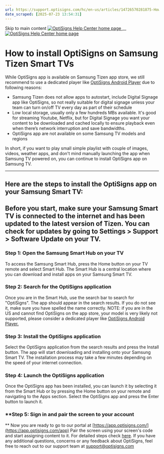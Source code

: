 ```yaml
---
url: https://support.optisigns.com/hc/en-us/articles/14726570281875-How-to-install-OptiSigns-on-Samsung-Tizen-Smart-TVs
date_scraped: [2025-07-23 13:54:31]
---
```


Skip to main content
[ ![OptiSigns Help Center home page](/hc/theming_assets/01HZKNYSEQ6GRC01C0J27PZ3RC) ](/hc/en-us "Home")
__
[ ![OptiSigns Help Center home page](/hc/theming_assets/01HZKNYSEQ6GRC01C0J27PZ3RC) ](/hc/en-us "Home")
#  How to install OptiSigns on Samsung Tizen Smart TVs 
While OptiSigns app is available on Samsung Tizen app store, we still recommend to use a dedicated player like [OptiSigns Android Player](https://links.optisigns.com/szzk) due to following reasons:
  * Samsung Tizen does not allow apps to autostart, include Digital Signage app like OptiSigns, so not really suitable for digital signage unless your team can turn on/off TV every day as part of their schedule
  * Low local storage, usually only a few hundreds MBs available. It's good for streaming Youtube, Netflix, but for Digital Signage you want your content to be downloaded and cached locally to ensure playback even when there’s network interruption and save bandwidths.
  * OptiSigns app are not available on some Samsung TV models and regions


In short, if you want to play small simple playlist with couple of images, videos, weather apps, and don't mind manually launching the app when Samsung TV powered on, you can continue to install OptiSigns app on Samsung TV.
* * *
## **Here are the steps to install the OptiSigns app on your Samsung Smart TV:**
Before you start, make sure your Samsung Smart TV is connected to the internet and has been updated to the latest version of Tizen. You can check for updates by going to Settings > Support > Software Update on your TV.  
---  
### **Step 1: Open the Samsung Smart Hub on your TV**
To access the Samsung Smart Hub, press the Home button on your TV remote and select Smart Hub. The Smart Hub is a central location where you can download and install apps on your Samsung Smart TV.
### **Step 2: Search for the OptiSigns application**
Once you are in the Smart Hub, use the search bar to search for "OptiSigns". The app should appear in the search results. If you do not see it, make sure you have spelled the name correctly.
NOTE: if you are in the US and cannot find OptiSigns on the app store, your model is very likely not supported, please consider a dedicated player like [OptiSigns Android Player.](https://shop.optisigns.com/products/optisigns-android-stick-player-2)
### **Step 3: Install the OptiSigns application**
Select the OptiSigns application from the search results and press the Install button. The app will start downloading and installing onto your Samsung Smart TV. The installation process may take a few minutes depending on the speed of your internet connection.
### **Step 4: Launch the OptiSigns application**
Once the OptiSigns app has been installed, you can launch it by selecting it from the Smart Hub or by pressing the Home button on your remote and navigating to the Apps section. Select the OptiSigns app and press the Enter button to launch it.
### **Step 5: Sign in and pair the screen to your account  
**
Now you are ready to go to our portal at [https://app.optisigns.com/](https://app.optisigns.com/app)
Pair the screen using your screen's code and start assigning content to it.
For detailed steps check [here](https://support.optisigns.com/hc/en-us/articles/360016374813).
If you have any additional questions, concerns or any feedback about OptiSigns, feel free to reach out to our support team at [support@optisigns.com](mailto:support@optisigns.com)
